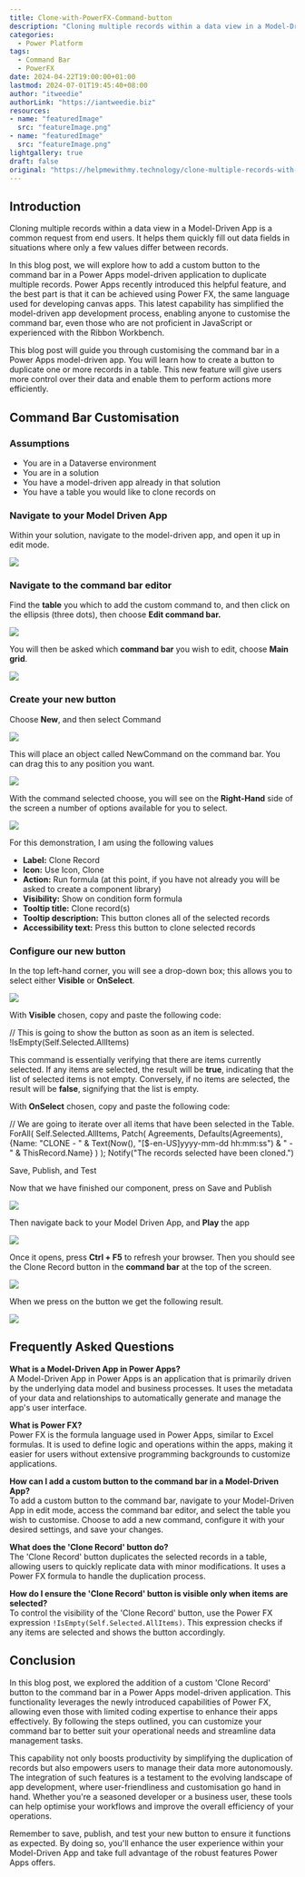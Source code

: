 ```yaml
---
title: Clone-with-PowerFX-Command-button
description: "Cloning multiple records within a data view in a Model-Driven App is a common request from end users. It helps them quickly fill out data fields in situations where only a few values differ between records."
categories:
  - Power Platform
tags:
  - Command Bar
  - PowerFX
date: 2024-04-22T19:00:00+01:00
lastmod: 2024-07-01T19:45:40+08:00
author: "itweedie"
authorLink: "https://iantweedie.biz"
resources:
- name: "featuredImage"
  src: "featureImage.png"
- name: "featuredImage"
  src: "featureImage.png"
lightgallery: true
draft: false
original: "https://helpmewithmy.technology/clone-multiple-records-with-custom-powerfx-button-in-model-driven-app/"
---
```

## Introduction

Cloning multiple records within a data view in a Model-Driven App is a common request from end users. It helps them quickly fill out data fields in situations where only a few values differ between records.

In this blog post, we will explore how to add a custom button to the command bar in a Power Apps model-driven application to duplicate multiple records. Power Apps recently introduced this helpful feature, and the best part is that it can be achieved using Power FX, the same language used for developing canvas apps. This latest capability has simplified the model-driven app development process, enabling anyone to customise the command bar, even those who are not proficient in JavaScript or experienced with the Ribbon Workbench.

This blog post will guide you through customising the command bar in a Power Apps model-driven app. You will learn how to create a button to duplicate one or more records in a table. This new feature will give users more control over their data and enable them to perform actions more efficiently.

## Command Bar Customisation

### Assumptions

- You are in a Dataverse environment
- You are in a solution
- You have a model-driven app already in that solution
- You have a table you would like to clone records on

### Navigate to your Model Driven App

Within your solution, navigate to the model-driven app, and open it up in edit mode.

![](https://helpmewithmy.technology/wp-content/uploads/2024/04/image-3.png)

### Navigate to the command bar editor

Find the **table** you which to add the custom command to, and then click on the ellipsis (three dots), then choose **Edit command bar.**

![](https://helpmewithmy.technology/wp-content/uploads/2024/04/image-4.png)

You will then be asked which **command bar** you wish to edit, choose **Main grid**.

![](https://helpmewithmy.technology/wp-content/uploads/2024/04/image-5.png)

### Create your new button

Choose **New**, and then select Command

![](https://helpmewithmy.technology/wp-content/uploads/2024/04/image-6.png)

This will place an object called NewCommand on the command bar. You can drag this to any position you want.

![](https://helpmewithmy.technology/wp-content/uploads/2024/04/image-7.png)

With the command selected choose, you will see on the **Right-Hand** side of the screen a number of options available for you to select.

![](https://helpmewithmy.technology/wp-content/uploads/2024/04/image-8.png)

For this demonstration, I am using the following values

- **Label:** Clone Record
- **Icon:** Use Icon, Clone
- **Action:** Run formula (at this point, if you have not already you will be asked to create a component library)
- **Visibility:** Show on condition form formula
- **Tooltip title:** Clone record(s)
- **Tooltip description:** This button clones all of the selected records
- **Accessibility text:** Press this button to clone selected records

### Configure our new button

In the top left-hand corner, you will see a drop-down box; this allows you to select either **Visible** or **OnSelect**.

![](https://helpmewithmy.technology/wp-content/uploads/2024/04/image-9.png)

With **Visible** chosen, copy and paste the following code:

// This is going to show the button as soon as an item is selected.
!IsEmpty(Self.Selected.AllItems)

This command is essentially verifying that there are items currently selected. If any items are selected, the result will be **true**, indicating that the list of selected items is not empty. Conversely, if no items are selected, the result will be **false**, signifying that the list is empty.

With **OnSelect** chosen, copy and paste the following code:

// We are going to iterate over all items that have been selected in the Table.
ForAll(
    Self.Selected.AllItems,
    Patch(
        Agreements,
        Defaults(Agreements),
        {Name: "CLONE - " & Text(Now(), "[$-en-US]yyyy-mm-dd hh:mm:ss") & " - " & ThisRecord.Name}
    )
);
Notify("The records selected have been cloned.")

Save, Publish, and Test

Now that we have finished our component, press on Save and Publish

![](https://helpmewithmy.technology/wp-content/uploads/2024/04/image-10.png)

Then navigate back to your Model Driven App, and **Play** the app

![](https://helpmewithmy.technology/wp-content/uploads/2024/04/image-11.png)

Once it opens, press **Ctrl + F5** to refresh your browser. Then you should see the Clone Record button in the **command bar** at the top of the screen.

![](https://helpmewithmy.technology/wp-content/uploads/2024/04/image-12.png)

When we press on the button we get the following result.

![](https://helpmewithmy.technology/wp-content/uploads/2024/04/image-13.png)

## Frequently Asked Questions

**What is a Model-Driven App in Power Apps?**  
A Model-Driven App in Power Apps is an application that is primarily driven by the underlying data model and business processes. It uses the metadata of your data and relationships to automatically generate and manage the app's user interface.

**What is Power FX?**  
Power FX is the formula language used in Power Apps, similar to Excel formulas. It is used to define logic and operations within the apps, making it easier for users without extensive programming backgrounds to customize applications.

**How can I add a custom button to the command bar in a Model-Driven App?**  
To add a custom button to the command bar, navigate to your Model-Driven App in edit mode, access the command bar editor, and select the table you wish to customise. Choose to add a new command, configure it with your desired settings, and save your changes.

**What does the 'Clone Record' button do?**  
The 'Clone Record' button duplicates the selected records in a table, allowing users to quickly replicate data with minor modifications. It uses a Power FX formula to handle the duplication process.

**How do I ensure the 'Clone Record' button is visible only when items are selected?**  
To control the visibility of the 'Clone Record' button, use the Power FX expression `!IsEmpty(Self.Selected.AllItems)`. This expression checks if any items are selected and shows the button accordingly.

## Conclusion

In this blog post, we explored the addition of a custom 'Clone Record' button to the command bar in a Power Apps model-driven application. This functionality leverages the newly introduced capabilities of Power FX, allowing even those with limited coding expertise to enhance their apps effectively. By following the steps outlined, you can customize your command bar to better suit your operational needs and streamline data management tasks.

This capability not only boosts productivity by simplifying the duplication of records but also empowers users to manage their data more autonomously. The integration of such features is a testament to the evolving landscape of app development, where user-friendliness and customisation go hand in hand. Whether you're a seasoned developer or a business user, these tools can help optimise your workflows and improve the overall efficiency of your operations.

Remember to save, publish, and test your new button to ensure it functions as expected. By doing so, you'll enhance the user experience within your Model-Driven App and take full advantage of the robust features Power Apps offers.
